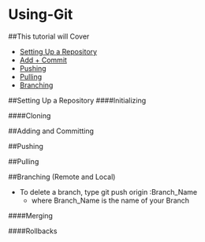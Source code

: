 # Using-Git

##This tutorial will Cover
  * [Setting Up a Repository](#setup)
  * [Add + Commit](#adding)
  * [Pushing](#pushing)
  * [Pulling](#pulling)
  * [Branching](#branching)

<a name="setup"></a>
##Setting Up a Repository
####Initializing

####Cloning


<a name="adding"></a>
##Adding and Committing 

<a name="pushing"></a>
##Pushing

<a name="pulling"></a>
##Pulling

<a name="branching"></a>
##Branching
 (Remote and Local)
  * To delete a branch, type git push origin :Branch_Name
    * where Branch_Name is the name of your Branch

####Merging

####Rollbacks

